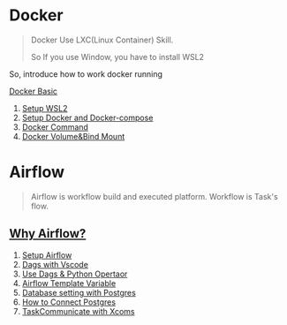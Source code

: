 # Docker 

> Docker Use LXC(Linux Container) Skill.
>
> So If you use Window, you have to install WSL2

So, introduce how to work docker running

[Docker Basic](https://dortmoot.tistory.com/89)

1. [Setup WSL2](https://dortmoot.tistory.com/55) 
2. [Setup Docker and Docker-compose](https://dortmoot.tistory.com/56)
3. [Docker Command](https://dortmoot.tistory.com/58)
4. [Docker Volume&Bind Mount](https://dortmoot.tistory.com/73)

# Airflow

> Airflow is workflow build and executed platform.
> Workflow is Task's flow.

## [Why Airflow?](https://dortmoot.tistory.com/63)
1. [Setup Airflow](https://dortmoot.tistory.com/57)
2. [Dags with Vscode](https://dortmoot.tistory.com/59)
3. [Use Dags & Python Opertaor](https://dortmoot.tistory.com/66)
4. [Airflow Template Variable](https://dortmoot.tistory.com/67) 
5. [Database setting with Postgres](https://dortmoot.tistory.com/71)
6. [How to Connect Postgres](https://dortmoot.tistory.com/80)
7. [TaskCommunicate with Xcoms](https://dortmoot.tistory.com/85)
